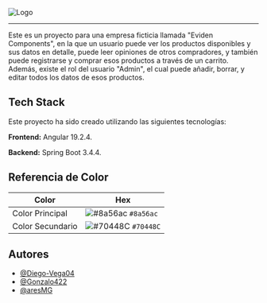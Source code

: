 ![Logo](https://github.com/user-attachments/assets/c42c35ff-b2f0-4fe5-a35f-bbcebc8af4d6) 

---
Este es un proyecto para una empresa ficticia llamada "Eviden Components", en la que un usuario puede ver los productos disponibles y sus datos en detalle, 
puede leer opiniones de otros compradores, y también puede registrarse y comprar esos productos a través de un carrito. 
Además, existe el rol del usuario "Admin", el cual puede añadir, borrar, y editar todos los datos de esos productos. 


## Tech Stack
Este proyecto ha sido creado utilizando las siguientes tecnologías: 

**Frontend:** Angular 19.2.4.

**Backend:** Spring Boot 3.4.4.



## Referencia de Color

| Color             | Hex                                                                |
| ----------------- | ------------------------------------------------------------------ |
| Color Principal   | ![#8a56ac](https://placehold.co/15x15/8a56ac/8a56ac.png) `#8a56ac` |
| Color Secundario  | ![#70448C](https://placehold.co/15x15/70448C/70118C.png) `#70448C` |



## Autores

- [@Diego-Vega04]([https://github.com/Diego-Vega04])
- [@Gonzalo422]([https://github.com/Gonzalo422])
- [@aresMG]([https://github.com/aresMG])

